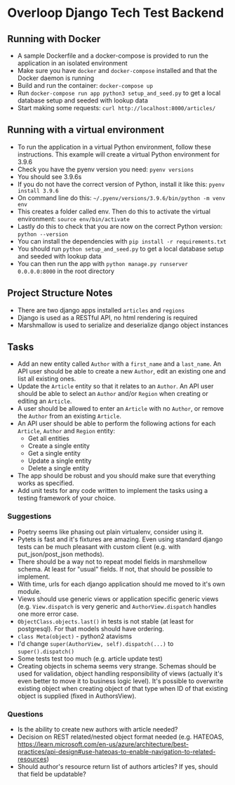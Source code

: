 # Overloop Django Tech Test Backend

## Running with Docker

- A sample Dockerfile and a docker-compose is provided to run the application in an isolated environment
- Make sure you have `docker` and `docker-compose` installed and that the Docker daemon is running
- Build and run the container: `docker-compose up`
- Run `docker-compose run app python3 setup_and_seed.py` to get a local database setup and seeded with lookup data
- Start making some requests: `curl http://localhost:8000/articles/`

## Running with a virtual environment

- To run the application in a virtual Python environment, follow these instructions. This example will create a virtual Python environment for 3.9.6
- Check you have the pyenv version you need: `pyenv versions`
- You should see 3.9.6s
- If you do not have the correct version of Python, install it like this: `pyenv install 3.9.6`
- On command line do this: `~/.pyenv/versions/3.9.6/bin/python -m venv env`
- This creates a folder called env. Then do this to activate the virtual environment: `source env/bin/activate`
- Lastly do this to check that you are now on the correct Python version: `python --version`
- You can install the dependencies with `pip install -r requirements.txt`
- You should run `python setup_and_seed.py` to get a local database setup and seeded with lookup data
- You can then run the app with `python manage.py runserver 0.0.0.0:8000` in the root directory

## Project Structure Notes

- There are two django apps installed `articles` and `regions`
- Django is used as a RESTful API, no html rendering is required
- Marshmallow is used to serialize and deserialize django object instances

## Tasks

- Add an new entity called `Author` with a `first_name` and a `last_name`. An API user should be able to create a new `Author`, edit an existing one and list all existing ones.
- Update the `Article` entity so that it relates to an `Author`. An API user should be able to select an `Author` and/or `Region` when creating or editing an `Article`.
- A user should be allowed to enter an `Article` with no `Author`, or remove the `Author` from an existing `Article`.
- An API user should be able to perform the following actions for each `Article`, `Author` and `Region` entity:
    - Get all entities
    - Create a single entity
    - Get a single entity
    - Update a single entity
    - Delete a single entity
- The app should be robust and you should make sure that everything works as specified.
- Add unit tests for any code written to implement the tasks using a testing framework of your choice.

### Suggestions

- Poetry seems like phasing out plain virtualenv, consider using it.
- Pytets is fast and it's fixtures are amazing. Even using standard django tests can be much
pleasant with custom client (e.g. with put_json/post_json methods).
- There should be a way not to repeat model fields in marshmellow schema. At least for "usual"
fields. If not, that should be possible to implement.
- With time, urls for each django application should me moved to it's own module.
- Views should use generic views or application specific generic views (e.g. `View.dispatch` is very
generic and `AuthorView.dispatch` handles one more error case.
- `ObjectClass.objects.last()` in tests is not stable (at least for postgresql). For that models
should have ordering.
- `class Meta(object)` - python2 atavisms
- I'd change `super(AuthorView, self).dispatch(...)` to `super().dispatch()`
- Some tests test too much (e.g. article update test)
- Creating objects in schema seems very strange. Schemas should be used for validation, object
handling responsibility of views (actually it's even better to move it to business logic level).
It's possible to overwrite existing object when creating object of that type when ID of that
existing object is supplied (fixed in AuthorsView).

### Questions

- Is the ability to create new authors with article needed?
- Decision on REST related/nested object format needed (e.g. HATEOAS, https://learn.microsoft.com/en-us/azure/architecture/best-practices/api-design#use-hateoas-to-enable-navigation-to-related-resources)
- Should author's resource return list of authors articles? If yes, should that field be updatable?
